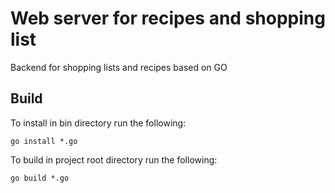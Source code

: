 # Web server for recipes and shopping list
Backend for shopping lists and recipes based on GO

## Build
To install in bin directory run the following:

`go install *.go`

To build in project root directory run the following:

`go build *.go`
